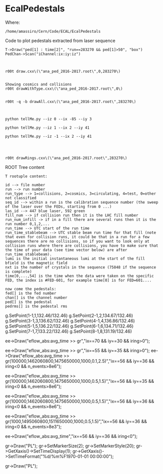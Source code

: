 # EcalPedestals

Where:

    /home/amassiro/Cern/Code/ECAL/EcalPedestals
    
Code to plot pedestals extracted from laser sequence

    T->Draw("ped[1] : time[2]", "run==283270 && ped[1]>50", "box")
    PedChan->Scan("iChannel:ix:iy:iz") 

    
    
    r00t draw.cxx\(\"ana_ped_2016-2017.root\",0,283270\)

    
    Showing cosmics and collisions
    r00t drawWithType.cxx\(\"ana_ped_2016-2017.root\",0\)

        
    r00t -q -b drawAll.cxx\(\"ana_ped_2016-2017.root\",283270\)
    
    
    
    python tellMe.py --iz 0 --ix -85 --iy 3
    
    python tellMe.py --iz 1 --ix 2 --iy 41
    
    python tellMe.py --iz -1 --ix 2 --iy 41
    
    
    
    
    r00t drawRings.cxx\(\"ana_ped_2016-2017.root\",283270\)
    
    
    
ROOT Tree content

    T rootuple content: 
    
    id --> file number 
    run --> run number 
    run_type --> 1=collisions, 2=cosmics, 3=circulating, 4=test, 0=other not classified 
    seq_id --> within a run is the calibration sequence number (the sweep of the laser over the FEDs, starting from 0 ...)
    las_id --> 447 blue laser, 592 green 
    fill_num --> if collision run then it is the LHC fill number
    run_num_infill -> if in a fill there are several runs then it is the run number 0,1,2,...
    run_time --> UTC start of the run time 
    run_time_stablebeam --> UTC stable beam run time for that fill (note that even for collision runs, it could be that in a run for a few sequences there are no collisions, so if you want to look only at collision runs where there are collisions, you have to make sure that the time of your data (see time vector below) are after  run_time_stablebeam).
    lumi is the initial instantaneous lumi at the start of the fill 
    bfield is the magnetic field 
    nxt is the number of crystals in the sequence (75848 if the sequence is complete)
    time[0,...,54] is the time when the data were taken on the specific FED, the index is #FED-601, for example time[0] is for FED=601.... 
    
    now come the pedestals: 
    fed[] is the fed number 
    chan[] is the channel number 
    ped[] is the pedestal 
    pedrms[] is the pedestal rms 


    
    
    
    
g.SetPoint(1-1,1,132.46/132.46)
g.SetPoint(2-1,2,134.67/132.46)
g.SetPoint(3-1,3,136.62/132.46)
g.SetPoint(4-1,4,136.86/132.46)
g.SetPoint(5-1,5,136.22/132.46)
g.SetPoint(6-1,6,134.71/132.46)
g.SetPoint(7-1,7,133.22/132.46)
g.SetPoint(8-1,8,131.19/132.46)




ee->Draw("eflow_abs:avg_time >> gr","ix==70 && iy==30 && iring>0");



ee->Draw("eflow_abs:avg_time >> gr","ix==55 && iy==35 && iring>0");
ee->Draw("eflow_abs:avg_time >> gr(100000,1462060800,1475650000,1000,0.1,2.5)","ix==56 && iy==36 && iring<0 && n_events>8e6");

ee->Draw("eflow_abs:avg_time >> gr(100000,1462060800,1475650000,1000,0.5,1.5)","ix==56 && iy==35 && iring<0 && n_events>8e6");

ee->Draw("eflow_abs:avg_time >> gr(100000,1462060800,1475650000,1000,0.5,1.5)","ix==56 && iy==36 && iring<0 && n_events>8e6");


ee->Draw("eflow_abs:avg_time >> gr(1000,1495060800,1511650000,1000,0.5,1.5)","ix==56 && iy==36 && iring<0 && n_events>8e3");

ee->Draw("eflow_abs:avg_time","ix==56 && iy==36 && iring<0");

 
gr->Draw("PL");
gr->SetMarkerSize(2);
gr->SetMarkerStyle(20);
gr->GetXaxis()->SetTimeDisplay(1);
gr->GetXaxis()->SetTimeFormat("%d/%m%F1970-01-01 00:00:00");

gr->Draw("PL");



